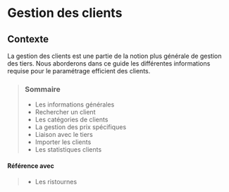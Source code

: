 # Gestion des clients
## Contexte

La gestion des clients est une partie de la notion plus générale de gestion des tiers. Nous aborderons dans ce guide les différentes informations requise pour le paramétrage efficient des clients.

> ### Sommaire
>
> * Les informations générales
> * Rechercher un client
> * Les catégories de clients
> * La gestion des prix spécifiques
> * Liaison avec le tiers
> * Importer les clients
> * Les statistiques clients

#### Référence avec
> * Les ristournes
